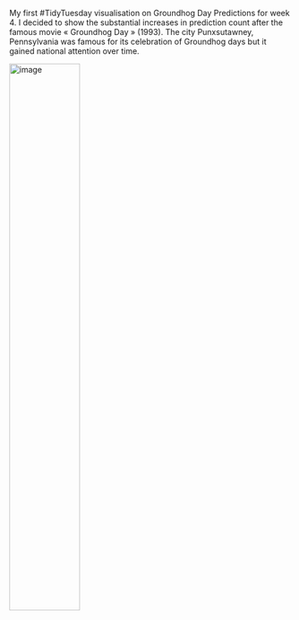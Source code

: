 


My first #TidyTuesday visualisation on Groundhog Day Predictions for week 4. 
I decided to show the substantial increases in prediction count after the famous movie « Groundhog Day » (1993).
The city Punxsutawney, Pennsylvania was famous for its celebration of Groundhog days but it gained national attention over time.

<img src="https://github.com/AnabelleCouleau/TidyTuesday/assets/134011682/1fa88490-5e13-4117-8376-c9d017a1453d" alt="image" width="50%" height="auto">
<!---![streamchart-groundhog]() -->

<!--- ![lollipop_groundhog](https://github.com/AnabelleCouleau/TidyTuesday/assets/134011682/fce6af0d-e80e-4ea2-8f3b-7386daf45bff)
![groundhogs_map](https://github.com/AnabelleCouleau/TidyTuesday/assets/134011682/e12a072f-014c-4069-b04d-b52a7c7a10ae)  -->
